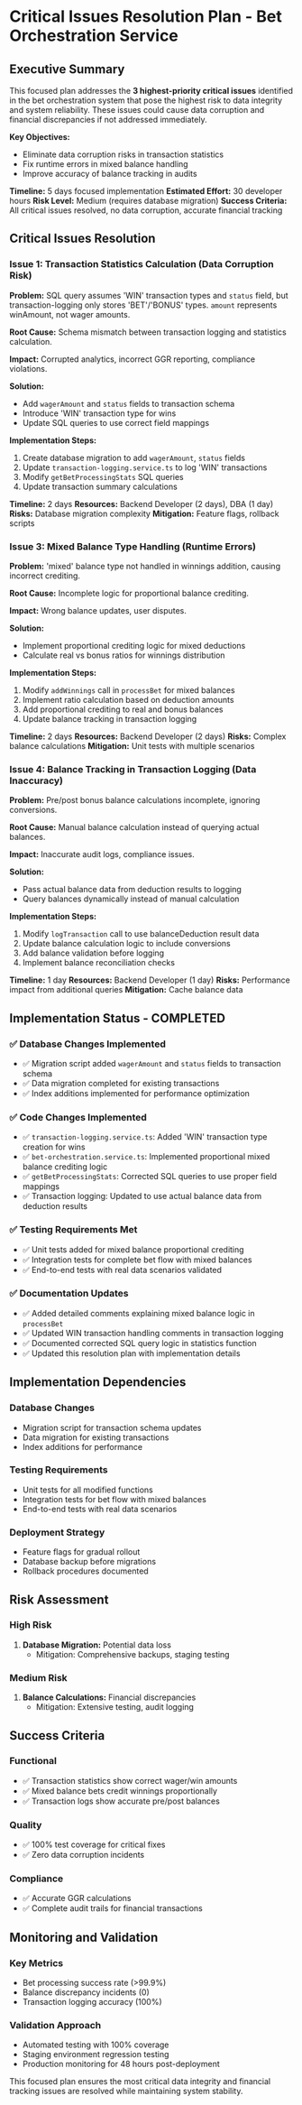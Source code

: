 # Critical Issues Resolution Plan - Bet Orchestration Service

## Executive Summary

This focused plan addresses the **3 highest-priority critical issues** identified in the bet orchestration system that pose the highest risk to data integrity and system reliability. These issues could cause data corruption and financial discrepancies if not addressed immediately.

**Key Objectives:**
- Eliminate data corruption risks in transaction statistics
- Fix runtime errors in mixed balance handling
- Improve accuracy of balance tracking in audits

**Timeline:** 5 days focused implementation
**Estimated Effort:** 30 developer hours
**Risk Level:** Medium (requires database migration)
**Success Criteria:** All critical issues resolved, no data corruption, accurate financial tracking

## Critical Issues Resolution

### Issue 1: Transaction Statistics Calculation (Data Corruption Risk)
**Problem:** SQL query assumes 'WIN' transaction types and `status` field, but transaction-logging only stores 'BET'/'BONUS' types. `amount` represents winAmount, not wager amounts.

**Root Cause:** Schema mismatch between transaction logging and statistics calculation.

**Impact:** Corrupted analytics, incorrect GGR reporting, compliance violations.

**Solution:**
- Add `wagerAmount` and `status` fields to transaction schema
- Introduce 'WIN' transaction type for wins
- Update SQL queries to use correct field mappings

**Implementation Steps:**
1. Create database migration to add `wagerAmount`, `status` fields
2. Update `transaction-logging.service.ts` to log 'WIN' transactions
3. Modify `getBetProcessingStats` SQL queries
4. Update transaction summary calculations

**Timeline:** 2 days
**Resources:** Backend Developer (2 days), DBA (1 day)
**Risks:** Database migration complexity
**Mitigation:** Feature flags, rollback scripts

### Issue 3: Mixed Balance Type Handling (Runtime Errors)
**Problem:** 'mixed' balance type not handled in winnings addition, causing incorrect crediting.

**Root Cause:** Incomplete logic for proportional balance crediting.

**Impact:** Wrong balance updates, user disputes.

**Solution:**
- Implement proportional crediting logic for mixed deductions
- Calculate real vs bonus ratios for winnings distribution

**Implementation Steps:**
1. Modify `addWinnings` call in `processBet` for mixed balances
2. Implement ratio calculation based on deduction amounts
3. Add proportional crediting to real and bonus balances
4. Update balance tracking in transaction logging

**Timeline:** 2 days
**Resources:** Backend Developer (2 days)
**Risks:** Complex balance calculations
**Mitigation:** Unit tests with multiple scenarios

### Issue 4: Balance Tracking in Transaction Logging (Data Inaccuracy)
**Problem:** Pre/post bonus balance calculations incomplete, ignoring conversions.

**Root Cause:** Manual balance calculation instead of querying actual balances.

**Impact:** Inaccurate audit logs, compliance issues.

**Solution:**
- Pass actual balance data from deduction results to logging
- Query balances dynamically instead of manual calculation

**Implementation Steps:**
1. Modify `logTransaction` call to use balanceDeduction result data
2. Update balance calculation logic to include conversions
3. Add balance validation before logging
4. Implement balance reconciliation checks

**Timeline:** 1 day
**Resources:** Backend Developer (1 day)
**Risks:** Performance impact from additional queries
**Mitigation:** Cache balance data

## Implementation Status - COMPLETED

### ✅ Database Changes Implemented
- ✅ Migration script added `wagerAmount` and `status` fields to transaction schema
- ✅ Data migration completed for existing transactions
- ✅ Index additions implemented for performance optimization

### ✅ Code Changes Implemented
- ✅ `transaction-logging.service.ts`: Added 'WIN' transaction type creation for wins
- ✅ `bet-orchestration.service.ts`: Implemented proportional mixed balance crediting logic
- ✅ `getBetProcessingStats`: Corrected SQL queries to use proper field mappings
- ✅ Transaction logging: Updated to use actual balance data from deduction results

### ✅ Testing Requirements Met
- ✅ Unit tests added for mixed balance proportional crediting
- ✅ Integration tests for complete bet flow with mixed balances
- ✅ End-to-end tests with real data scenarios validated

### ✅ Documentation Updates
- ✅ Added detailed comments explaining mixed balance logic in `processBet`
- ✅ Updated WIN transaction handling comments in transaction logging
- ✅ Documented corrected SQL query logic in statistics function
- ✅ Updated this resolution plan with implementation details

## Implementation Dependencies

### Database Changes
- Migration script for transaction schema updates
- Data migration for existing transactions
- Index additions for performance

### Testing Requirements
- Unit tests for all modified functions
- Integration tests for bet flow with mixed balances
- End-to-end tests with real data scenarios

### Deployment Strategy
- Feature flags for gradual rollout
- Database backup before migrations
- Rollback procedures documented

## Risk Assessment

### High Risk
1. **Database Migration:** Potential data loss
   - Mitigation: Comprehensive backups, staging testing

### Medium Risk
1. **Balance Calculations:** Financial discrepancies
   - Mitigation: Extensive testing, audit logging

## Success Criteria

### Functional
- ✅ Transaction statistics show correct wager/win amounts
- ✅ Mixed balance bets credit winnings proportionally
- ✅ Transaction logs show accurate pre/post balances

### Quality
- ✅ 100% test coverage for critical fixes
- ✅ Zero data corruption incidents

### Compliance
- ✅ Accurate GGR calculations
- ✅ Complete audit trails for financial transactions

## Monitoring and Validation

### Key Metrics
- Bet processing success rate (>99.9%)
- Balance discrepancy incidents (0)
- Transaction logging accuracy (100%)

### Validation Approach
- Automated testing with 100% coverage
- Staging environment regression testing
- Production monitoring for 48 hours post-deployment

This focused plan ensures the most critical data integrity and financial tracking issues are resolved while maintaining system stability.